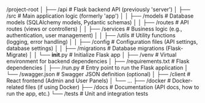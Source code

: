 /project-root
│
├── /api                    # Flask backend API (previously 'server')
│   ├── /src                # Main application logic (formerly 'app')
│   │   ├── /models         # Database models (SQLAlchemy models, Pydantic schemas)
│   │   ├── /routes         # API routes (views or controllers)
│   │   ├── /services       # Business logic (e.g., authentication, user management)
│   │   ├── /utils          # Utility functions (logging, error handling)
│   │   ├── /config         # Configuration files (API settings, database settings)
│   │   ├── /migrations     # Database migrations (Flask-Migrate)
│   │   └── __init__.py     # Initialize Flask app
│   ├── /venv               # Virtual environment for backend dependencies
│   ├── /requirements.txt   # Flask dependencies
│   ├── /run.py             # Entry point to run the Flask application
│   └── /swagger.json       # Swagger JSON definition (optional)
│
├── /client                 # React frontend (Admin and User Panels)
│   └── ...
├── /docker                 # Docker-related files (if using Docker)
├── /docs                   # Documentation (API docs, how to run the app, etc.)
└── /tests                  # Unit and integration tests
